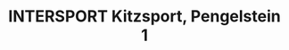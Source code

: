 ---
title: "INTERSPORT Kitzsport, Pengelstein 1"
url: /kirchberg-in-tirol/intersport-kitzsport-pengelstein-1/
shop: Sport
---